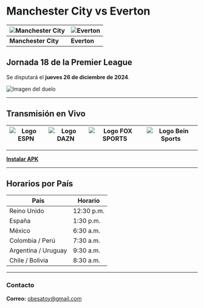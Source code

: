 # Manchester City vs Everton

| ![Manchester City](https://upload.wikimedia.org/wikipedia/en/e/eb/Manchester_City_FC_badge.svg) | ![Everton](https://upload.wikimedia.org/wikipedia/en/7/7c/Everton_FC_logo.svg) |
|------------------------------------------------------------------------------------------------|--------------------------------------------------------------------------------|
| **Manchester City**                                                                           | **Everton**                                                                    |

## Jornada 18 de la Premier League  
Se disputará el **jueves 26 de diciembre de 2024**.

![Imagen del duelo](http://cnd.ultratv.rf.gd/eventos/v1/manchestervseverton.png)

---

## Transmisión en Vivo  
| ![Logo ESPN](https://golazotv2stream.web.app/logos/espn.png) | ![Logo DAZN](https://golazotv2stream.web.app/logos/dazn1.png) | ![Logo FOX SPORTS](https://golazotv2stream.web.app/logos/foxsports.png) | ![Logo Bein Sports](https://golazotv2stream.web.app/logos/bein_sports.png) |
|------------------------------------|---------------------------------------------------------------|-----------------------------------------------------------------------|-------------------------------------------------------------------------|

---

[**Instalar APK**](https://apk.e-droid.net/apk/app3418656-hvjn5f.apk?v=6)

---

## Horarios por País
| País                | Horario     |
|---------------------|-------------|
| Reino Unido         | 12:30 p.m. |
| España              | 1:30 p.m.  |
| México              | 6:30 a.m.  |
| Colombia / Perú     | 7:30 a.m.  |
| Argentina / Uruguay | 9:30 a.m.  |
| Chile / Bolivia     | 8:30 a.m.  |  

---

### Contacto  
**Correo:** [obesatoy@gmail.com](mailto:obesatoy@gmail.com)
